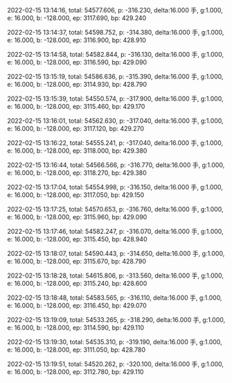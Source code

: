 2022-02-15 13:14:16, total: 54577.606, p: -316.230, delta:16.000 手, g:1.000, e: 16.000, b: -128.000, ep: 3117.690, bp: 429.240

2022-02-15 13:14:37, total: 54598.752, p: -314.380, delta:16.000 手, g:1.000, e: 16.000, b: -128.000, ep: 3116.900, bp: 428.910

2022-02-15 13:14:58, total: 54582.844, p: -316.130, delta:16.000 手, g:1.000, e: 16.000, b: -128.000, ep: 3116.590, bp: 429.090

2022-02-15 13:15:19, total: 54586.636, p: -315.390, delta:16.000 手, g:1.000, e: 16.000, b: -128.000, ep: 3114.930, bp: 428.790

2022-02-15 13:15:39, total: 54550.574, p: -317.900, delta:16.000 手, g:1.000, e: 16.000, b: -128.000, ep: 3115.460, bp: 429.170

2022-02-15 13:16:01, total: 54562.630, p: -317.040, delta:16.000 手, g:1.000, e: 16.000, b: -128.000, ep: 3117.120, bp: 429.270

2022-02-15 13:16:22, total: 54555.241, p: -317.040, delta:16.000 手, g:1.000, e: 16.000, b: -128.000, ep: 3118.000, bp: 429.380

2022-02-15 13:16:44, total: 54566.566, p: -316.770, delta:16.000 手, g:1.000, e: 16.000, b: -128.000, ep: 3118.270, bp: 429.380

2022-02-15 13:17:04, total: 54554.998, p: -316.150, delta:16.000 手, g:1.000, e: 16.000, b: -128.000, ep: 3117.050, bp: 429.150

2022-02-15 13:17:25, total: 54570.653, p: -316.760, delta:16.000 手, g:1.000, e: 16.000, b: -128.000, ep: 3115.960, bp: 429.090

2022-02-15 13:17:46, total: 54582.247, p: -316.070, delta:16.000 手, g:1.000, e: 16.000, b: -128.000, ep: 3115.450, bp: 428.940

2022-02-15 13:18:07, total: 54590.443, p: -314.650, delta:16.000 手, g:1.000, e: 16.000, b: -128.000, ep: 3115.670, bp: 428.790

2022-02-15 13:18:28, total: 54615.806, p: -313.560, delta:16.000 手, g:1.000, e: 16.000, b: -128.000, ep: 3115.240, bp: 428.600

2022-02-15 13:18:48, total: 54583.565, p: -316.110, delta:16.000 手, g:1.000, e: 16.000, b: -128.000, ep: 3116.450, bp: 429.070

2022-02-15 13:19:09, total: 54533.265, p: -318.290, delta:16.000 手, g:1.000, e: 16.000, b: -128.000, ep: 3114.590, bp: 429.110

2022-02-15 13:19:30, total: 54535.310, p: -319.190, delta:16.000 手, g:1.000, e: 16.000, b: -128.000, ep: 3111.050, bp: 428.780

2022-02-15 13:19:51, total: 54520.262, p: -320.100, delta:16.000 手, g:1.000, e: 16.000, b: -128.000, ep: 3112.780, bp: 429.110
